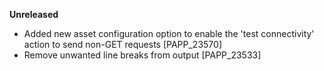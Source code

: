 **Unreleased**
* Added new asset configuration option to enable the 'test connectivity' action to send non-GET requests [PAPP_23570]
* Remove unwanted line breaks from output [PAPP_23533]
